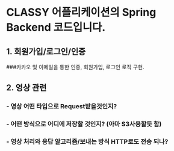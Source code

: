 # CLASSY 어플리케이션의 Spring Backend 코드입니다.

## 1. 회원가입/로그인/인증

###카카오 및 이메일을 통한 인증, 회원가입, 로그인 로직 구현.

## 2. 영상 관련

### - 영상 어떤 타입으로 Request받을것인지?

### - 어떤 방식으로 어디에 저장할 것인지? (아마 S3사용할듯 함)

### - 영상 처리와 응답 알고리즘/보내는 방식   HTTP로도 전송 되나?
